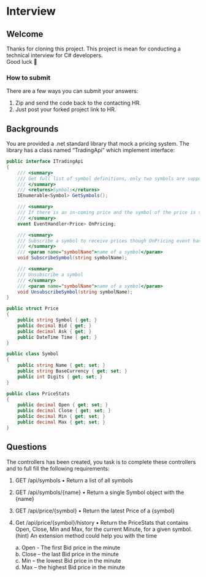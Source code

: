 # Interview
## Welcome
Thanks for cloning this project. This project is mean for conducting a technical interview for C# developers.  
Good luck 🤞 

### How to submit
There are a few ways you can submit your answers:
1. Zip and send the code back to the contacting HR.
2. Just post your forked project link to HR.

## Backgrounds
You are provided a .net standard library that mock a pricing system.
The library has a class named “TradingApi” which implement interface:
``` c#
public interface ITradingApi
{
    /// <summary>
    /// Get full list of symbol definitions, only two symbols are supported: “AUDUSD” and “CL-OIL”.
    /// </summary>
    /// <returns>Symbols</returns>
    IEnumerable<Symbol> GetSymbols();

    /// <summary>
    /// If there is an in-coming price and the symbol of the price is subscribed by SubscribeSymbol <see cref="SubscribeSymbol"/> an event will fire, the pricing data is passed as event data.
    /// </summary>
    event EventHandler<Price> OnPricing;

    /// <summary>
    /// Subscribe a symbol to receive prices though OnPricing event handler
    /// </summary>
    /// <param name="symbolName">name of a symbol</param>
    void SubscribeSymbol(string symbolName);

    /// <summary>
    /// Unsubscribe a symbol
    /// </summary>
    /// <param name="symbolName">name of a symbol</param>
    void UnsubscribeSymbol(string symbolName);
}
```
``` c#
public struct Price
{
    public string Symbol { get; }
    public decimal Bid { get; }
    public decimal Ask { get; }
    public DateTime Time { get; }
}

public class Symbol
{
    public string Name { get; set; }
    public string BaseCurrency { get; set; }
    public int Digits { get; set; }
}

public class PriceStats
{
    public decimal Open { get; set; }
    public decimal Close { get; set; }
    public decimal Min { get; set; }
    public decimal Max { get; set; }
}
```

## Questions
The controllers has been created, you task is to complete these controllers and to full fill the following requirements:  

1.	GET /api/symbols
•	Return a list of all symbols

2.	GET /api/symbols/{name}
•	Return a single Symbol object with the {name}

3.	GET /api/price/{symbol}
•	Return the latest Price of a {symbol}

4.	Get /api/price/{symbol}/history
•	Return the PriceStats that contains Open, Close, Min and Max, for the current Minute, for a given symbol. (hint) An extension method could help you with the time  

    a.  Open - The first Bid price in the minute  
    b.	Close – the last Bid price in the minute  
    c.	Min – the lowest Bid price in the minute  
    d.	Max – the highest Bid price in the minute     
